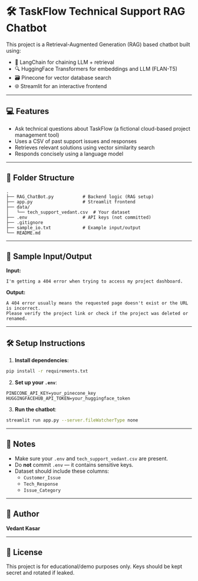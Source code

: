 # 🛠️ TaskFlow Technical Support RAG Chatbot

This project is a Retrieval-Augmented Generation (RAG) based chatbot built using:
- 🧠 LangChain for chaining LLM + retrieval
- 🔍 HuggingFace Transformers for embeddings and LLM (FLAN-T5)
- 🗃️ Pinecone for vector database search
- 🌐 Streamlit for an interactive frontend

---

## 💻 Features
- Ask technical questions about TaskFlow (a fictional cloud-based project management tool)
- Uses a CSV of past support issues and responses
- Retrieves relevant solutions using vector similarity search
- Responds concisely using a language model

---

## 📂 Folder Structure

```
.
├── RAG_ChatBot.py           # Backend logic (RAG setup)
├── app.py                   # Streamlit frontend
├── data/
│   └── tech_support_vedant.csv  # Your dataset
├── .env                     # API keys (not committed)
├── .gitignore
├── sample_io.txt            # Example input/output
└── README.md
```

---

## 🧪 Sample Input/Output

**Input:**
```
I'm getting a 404 error when trying to access my project dashboard.
```

**Output:**
```
A 404 error usually means the requested page doesn't exist or the URL is incorrect. 
Please verify the project link or check if the project was deleted or renamed.
```

---

## 🛠 Setup Instructions

1. **Install dependencies**:

```bash
pip install -r requirements.txt
```

2. **Set up your `.env`**:

```env
PINECONE_API_KEY=your_pinecone_key
HUGGINGFACEHUB_API_TOKEN=your_huggingface_token
```

3. **Run the chatbot**:

```bash
streamlit run app.py --server.fileWatcherType none
```

---

## 📘 Notes
- Make sure your `.env` and `tech_support_vedant.csv` are present.
- Do **not** commit `.env` — it contains sensitive keys.
- Dataset should include these columns:
  - `Customer_Issue`
  - `Tech_Response`
  - `Issue_Category`

---

## 👤 Author
**Vedant Kasar**

---

## 🔐 License
This project is for educational/demo purposes only. Keys should be kept secret and rotated if leaked.
